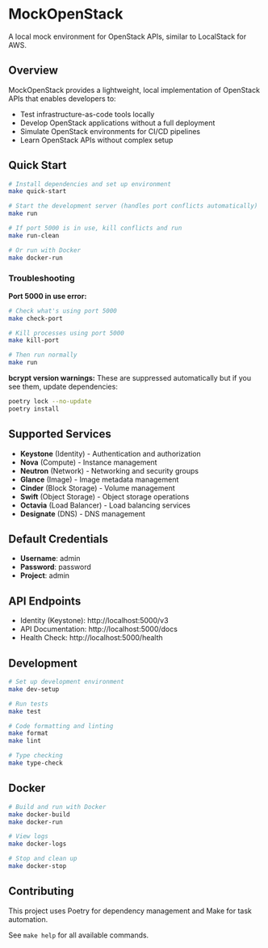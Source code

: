 # MockOpenStack

A local mock environment for OpenStack APIs, similar to LocalStack for AWS.

## Overview

MockOpenStack provides a lightweight, local implementation of OpenStack APIs that enables developers to:
- Test infrastructure-as-code tools locally
- Develop OpenStack applications without a full deployment
- Simulate OpenStack environments for CI/CD pipelines
- Learn OpenStack APIs without complex setup

## Quick Start

```bash
# Install dependencies and set up environment
make quick-start

# Start the development server (handles port conflicts automatically)
make run

# If port 5000 is in use, kill conflicts and run
make run-clean

# Or run with Docker
make docker-run
```

### Troubleshooting

**Port 5000 in use error:**
```bash
# Check what's using port 5000
make check-port

# Kill processes using port 5000
make kill-port

# Then run normally
make run
```

**bcrypt version warnings:**
These are suppressed automatically but if you see them, update dependencies:
```bash
poetry lock --no-update
poetry install
```

## Supported Services

- **Keystone** (Identity) - Authentication and authorization
- **Nova** (Compute) - Instance management
- **Neutron** (Network) - Networking and security groups
- **Glance** (Image) - Image metadata management
- **Cinder** (Block Storage) - Volume management
- **Swift** (Object Storage) - Object storage operations
- **Octavia** (Load Balancer) - Load balancing services
- **Designate** (DNS) - DNS management

## Default Credentials

- **Username**: admin
- **Password**: password  
- **Project**: admin

## API Endpoints

- Identity (Keystone): http://localhost:5000/v3
- API Documentation: http://localhost:5000/docs
- Health Check: http://localhost:5000/health

## Development

```bash
# Set up development environment
make dev-setup

# Run tests
make test

# Code formatting and linting
make format
make lint

# Type checking
make type-check
```

## Docker

```bash
# Build and run with Docker
make docker-build
make docker-run

# View logs
make docker-logs

# Stop and clean up
make docker-stop
```

## Contributing

This project uses Poetry for dependency management and Make for task automation.

See `make help` for all available commands.